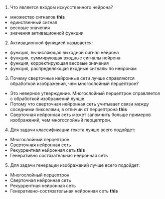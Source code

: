 1. Что является входом искусственного нейрона?

-  множество сигналов **this**
-  единственный сигнал 
-  весовые значения 
-  значения активационной функции

2. Активационной функцией называется:

- функция, вычисляющая выходной сигнал нейрона 
- функция, суммирующая входные сигналы нейрона 
- функция, корректирующая весовые значения 
- функция, распределяющая входные сигналы по нейронам 

3. Почему сверточные нейронные сети лучше справляются обработкой изображений, чем многослойный перцептрон?

- Это неверное утверждение. Многослойный перцептрон справляется с обработкой изображений лучше.
- Потому что сверточная нейронная сеть учитывает связи между соседними пикселями, в отличии от перцептрона **this**
- Сверточная нейронная сеть может запомнить больше примеров изображений, чем многослойный перцептрон.

4. Для задачи классификации текста лучше всего подойдет:
- Многослойный перцептрон
- Сверточная нейронная сеть
- Рекуррентная нейронная сеть   **this**
- Генеративно состязательная нейронная сеть

5. Для задачи генерации изображений лучше всего подойдет: 
- Многослойный перцептрон
- Сверточная нейронная сеть
- Рекуррентная нейронная сеть  
- Генеративно-состязательная нейронная сеть  **this**
